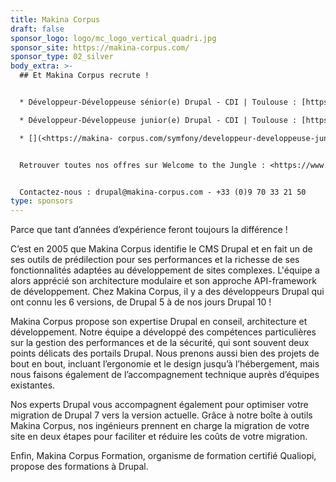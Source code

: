 ```yaml
---
title: Makina Corpus
draft: false
sponsor_logo: logo/mc_logo_vertical_quadri.jpg
sponsor_site: https://makina-corpus.com/
sponsor_type: 02_silver
body_extra: >-
  ## Et Makina Corpus recrute !


  * Développeur-Développeuse sénior(e) Drupal - CDI | Toulouse : [https://makina-](<https://makina-  corpus.com/symfony/developpeur-developpeuse-seniore-drupal>)[corpus.com/symfony/developpeur-developpeuse-seniore-drupal](<https://makina-  corpus.com/symfony/developpeur-developpeuse-seniore-drupal>)

  * Développeur-Développeuse junior(e) Drupal - CDI | Toulouse : [https://makina-](<https://makina- corpus.com/symfony/developpeur-developpeuse-juniore-drupal>)[corpus.com/symfony/developpeur-developpeuse-juniore-drupal](<https://makina- corpus.com/symfony/developpeur-developpeuse-juniore-drupal>)

  * [](<https://makina- corpus.com/symfony/developpeur-developpeuse-juniore-drupal>)\[Stage 3 à 6 mois - Développement logiciel] - Développement d’une suite d’outils pour un Intranet : <https://makina-corpus.com/drupal/stage-3-6-mois-developpement-logiciel-developpement-dune-suite-doutils-pour-un-intranet>


  Retrouver toutes nos offres sur Welcome to the Jungle : <https://www.welcometothejungle.com/fr/companies/makina-corpus>


  Contactez-nous : drupal@makina-corpus.com - +33 (0)9 70 33 21 50
type: sponsors
---
```

Parce que tant d’années d’expérience feront toujours la différence !

C’est en 2005 que Makina Corpus identifie le CMS Drupal et en fait un de ses outils de prédilection pour ses performances et la richesse de ses fonctionnalités adaptées au développement de sites complexes. L'équipe a alors apprécié son architecture modulaire et son approche API-framework de développement. Chez Makina Corpus, il y a des développeurs Drupal qui ont connu les 6 versions, de Drupal 5 à de nos jours Drupal 10 !

Makina Corpus propose son expertise Drupal en conseil, architecture et développement. Notre équipe a développé des compétences particulières sur la gestion des performances et de la sécurité, qui sont souvent deux points délicats des portails Drupal. Nous prenons aussi bien des projets de bout en bout, incluant l’ergonomie et le design jusqu’à l’hébergement, mais nous faisons également de l’accompagnement technique auprès d’équipes existantes.

Nos experts Drupal vous accompagnent également pour optimiser votre migration de Drupal 7 vers la version actuelle. Grâce à notre boîte à outils Makina Corpus, nos ingénieurs prennent en charge la migration de votre site en deux étapes pour faciliter et réduire les coûts de votre migration.

Enfin, Makina Corpus Formation, organisme de formation certifié Qualiopi, propose des formations à Drupal.
